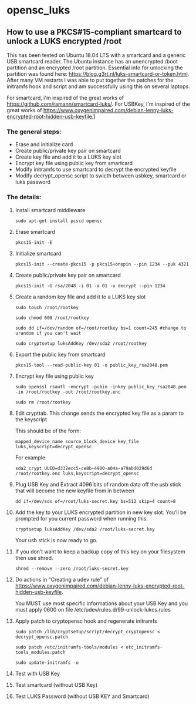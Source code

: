 # opensc_luks
## How to use a PKCS#15-compliant smartcard to unlock a LUKS encrypted /root
This has been tested on Ubuntu 18.04 LTS with a smartcard and a generic USB smartcard reader. The Ubuntu instance has an unencrypted /boot partition and an encrypted /root partition. Essential info for unlocking the partition was found here: https://blog.g3rt.nl/luks-smartcard-or-token.html. After many VM restarts I was able to put together the patches for the initramfs hook and script and am successfully using this on several laptops.

For smartcard, i'm inspired of the great works of https://github.com/ramann/smartcard-luks/.
For USBKey, i'm inspired of the great works of https://www.oxygenimpaired.com/debian-lenny-luks-encrypted-root-hidden-usb-keyfile.1


### The general steps:
* Erase and initialize card
* Create public/private key pair on smartcard
* Create key file and add it to a LUKS key slot
* Encrypt key file using public key from smartcard
* Modify initramfs to use smartcard to decrypt the encrypted keyfile
* Modify decrypt_opensc script to swicth between usbkey, smartcard or luks password

### The details:
1. Install smartcard middleware

    ```sudo apt-get install pcscd opensc```

2. Erase smartcard

    ```pkcs15-init -E```
    
3. Initialize smartcard

    ```pkcs15-init --create-pkcs15 -p pkcs15+onepin --pin 1234 --puk 4321```
    
4. Create public/private key pair on smartcard

    ```pkcs15-init -G rsa/2048 -i 01 -a 01 -u decrypt --pin 1234```
    
5. Create a random key file and add it to a LUKS key slot

    ```sudo touch /root/rootkey```
    
    ```sudo chmod 600 /root/rootkey```

    ```sudo dd if=/dev/random of=/root/rootkey bs=1 count=245 #change to urandom if you can't wait```
    
    ```sudo cryptsetup luksAddKey /dev/sda2 /root/rootkey```
    
6. Export the public key from smartcard

    ```pkcs15-tool --read-public-key 01 -o public_key_rsa2048.pem```

7. Encrypt key file using public key

    ```sudo openssl rsautl -encrypt -pubin -inkey public_key_rsa2048.pem  -in /root/rootkey -out /root/rootkey.enc```
    
    ```sudo rm /root/rootkey```

8. Edit crypttab. This change sends the encrypted key file as a param to the keyscript

    This should be of the form: 
    
    ```mapped_device_name source_block_device key_file luks,keyscript=decrypt_opensc```
    
    For example:
    
    ```sda2_crypt UUID=d332ecc5-ce8b-4900-a04a-a79abd029d6d /root/rootkey.enc luks,keyscript=decrypt_opensc```

9. Plug USB Key and Extract 4096 bits of random data off the usb stick that will become the new keyfile from in between

    ```dd if=/dev/sdx of=/root/luks-secret.key bs=512 skip=4 count=8```

10. Add the key to your LUKS encrypted partition in new key slot. You’ll be prompted for you current password when running this.

    ```cryptsetup luksAddKey /dev/sda2 /root/luks-secret.key```

    Your usb stick is now ready to go.

11. If you don’t want to keep a backup copy of this key on your filesystem then use shred.

    ```shred --remove --zero /root/luks-secret.key```

12. Do actions in "Creating a udev rule" of https://www.oxygenimpaired.com/debian-lenny-luks-encrypted-root-hidden-usb-keyfile.

    You MUST use most specific informations about your USB Key and you must apply 0600 on file /etc/udev/rules.d/99-unlock-lukcs.rules

13. Apply patch to cryptopensc hook and regenerate initramfs

    ```sudo patch /lib/cryptsetup/script/decrypt_cryptopensc < decrypt_opensc.patch ```

    ```sudo patch /etc/initramfs-tools/modules < etc_initramfs-tools_modules.patch ```
    
    ```sudo update-initramfs -u```

14. Test with USB Key

15. Test smartcard (without USB Key)

16. Test LUKS Password (without USB KEY and Smartcard)
